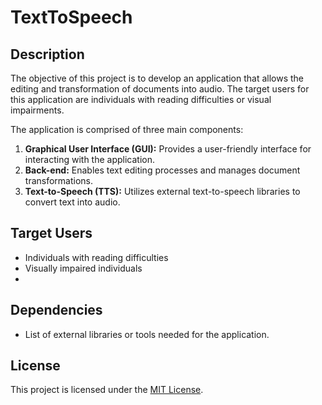 # TextToSpeech

## Description
The objective of this project is to develop an application that allows the editing and transformation of documents into audio. The target users for this application are individuals with reading difficulties or visual impairments. 

The application is comprised of three main components:
1. **Graphical User Interface (GUI):** Provides a user-friendly interface for interacting with the application.
2. **Back-end:** Enables text editing processes and manages document transformations.
3. **Text-to-Speech (TTS):** Utilizes external text-to-speech libraries to convert text into audio.

## Target Users
- Individuals with reading difficulties
- Visually impaired individuals
- 
## Dependencies
- List of external libraries or tools needed for the application.

## License
This project is licensed under the [MIT License](LICENSE).

